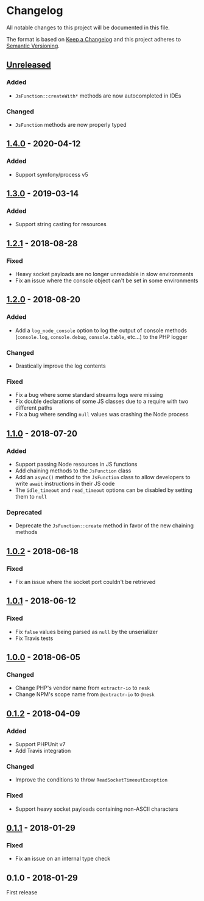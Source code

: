 # Changelog

All notable changes to this project will be documented in this file.

The format is based on [Keep a Changelog](http://keepachangelog.com/en/1.0.0/)
and this project adheres to [Semantic Versioning](http://semver.org/spec/v2.0.0.html).

## [Unreleased]
### Added
- `JsFunction::createWith*` methods are now autocompleted in IDEs

### Changed
- `JsFunction` methods are now properly typed

## [1.4.0] - 2020-04-12
### Added
- Support symfony/process v5

## [1.3.0] - 2019-03-14
### Added
- Support string casting for resources

## [1.2.1] - 2018-08-28
### Fixed
- Heavy socket payloads are no longer unreadable in slow environments
- Fix an issue where the console object can't be set in some environments

## [1.2.0] - 2018-08-20
### Added
- Add a `log_node_console` option to log the output of console methods (`console.log`, `console.debug`, `console.table`, etc…) to the PHP logger

### Changed
- Drastically improve the log contents

### Fixed
- Fix a bug where some standard streams logs were missing
- Fix double declarations of some JS classes due to a require with two different paths
- Fix a bug where sending `null` values was crashing the Node process

## [1.1.0] - 2018-07-20
### Added
- Support passing Node resources in JS functions
- Add chaining methods to the `JsFunction` class
- Add an `async()` method to the `JsFunction` class to allow developers to write `await` instructions in their JS code
- The `idle_timeout` and `read_timeout` options can be disabled by setting them to `null`

### Deprecated
- Deprecate the `JsFunction::create` method in favor of the new chaining methods

## [1.0.2] - 2018-06-18
### Fixed
- Fix an issue where the socket port couldn't be retrieved

## [1.0.1] - 2018-06-12
### Fixed
- Fix `false` values being parsed as `null` by the unserializer
- Fix Travis tests

## [1.0.0] - 2018-06-05
### Changed
- Change PHP's vendor name from `extractr-io` to `nesk`
- Change NPM's scope name from `@extractr-io` to `@nesk`

## [0.1.2] - 2018-04-09
### Added
- Support PHPUnit v7
- Add Travis integration

### Changed
- Improve the conditions to throw `ReadSocketTimeoutException`

### Fixed
- Support heavy socket payloads containing non-ASCII characters

## [0.1.1] - 2018-01-29
### Fixed
- Fix an issue on an internal type check

## 0.1.0 - 2018-01-29
First release


[Unreleased]: https://github.com/nesk/rialto/compare/1.4.0...HEAD
[1.4.0]: https://github.com/nesk/rialto/compare/1.3.0...1.4.0
[1.3.0]: https://github.com/nesk/rialto/compare/1.2.1...1.3.0
[1.2.1]: https://github.com/nesk/rialto/compare/1.2.0...1.2.1
[1.2.0]: https://github.com/nesk/rialto/compare/1.1.0...1.2.0
[1.1.0]: https://github.com/nesk/rialto/compare/1.0.2...1.1.0
[1.0.2]: https://github.com/nesk/rialto/compare/1.0.1...1.0.2
[1.0.1]: https://github.com/nesk/rialto/compare/1.0.0...1.0.1
[1.0.0]: https://github.com/nesk/rialto/compare/0.1.2...1.0.0
[0.1.2]: https://github.com/nesk/rialto/compare/0.1.1...0.1.2
[0.1.1]: https://github.com/nesk/rialto/compare/0.1.0...0.1.1
